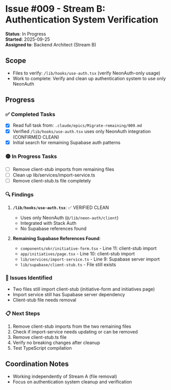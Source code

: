 # Issue #009 - Stream B: Authentication System Verification

**Status**: In Progress  
**Started**: 2025-09-25  
**Assigned to**: Backend Architect (Stream B)

## Scope
- Files to verify: `/lib/hooks/use-auth.tsx` (verify NeonAuth-only usage)
- Work to complete: Verify and clean up authentication system to use only NeonAuth

## Progress

### ✅ Completed Tasks
- [x] Read full task from: `.claude/epics/Migrate-remaining/009.md`
- [x] Verified `/lib/hooks/use-auth.tsx` uses only NeonAuth integration (CONFIRMED CLEAN)
- [x] Initial search for remaining Supabase auth patterns

### 🟡 In Progress Tasks  
- [ ] Remove client-stub imports from remaining files
- [ ] Clean up lib/services/import-service.ts 
- [ ] Remove client-stub.ts file completely

### 🔍 Findings
1. **`/lib/hooks/use-auth.tsx`**: ✅ VERIFIED CLEAN
   - Uses only NeonAuth (`@/lib/neon-auth/client`)
   - Integrated with Stack Auth
   - No Supabase references found

2. **Remaining Supabase References Found**:
   - `components/okr/initiative-form.tsx` - Line 11: client-stub import
   - `app/initiatives/page.tsx` - Line 10: client-stub import  
   - `lib/services/import-service.ts` - Line 9: Supabase server import
   - `lib/supabase/client-stub.ts` - File still exists

### 🚨 Issues Identified
- Two files still import client-stub (initiative-form and initiatives page)
- Import service still has Supabase server dependency
- Client-stub file needs removal

### 📋 Next Steps
1. Remove client-stub imports from the two remaining files
2. Check if import-service needs updating or can be removed
3. Remove client-stub.ts file
4. Verify no breaking changes after cleanup
5. Test TypeScript compilation

## Coordination Notes
- Working independently of Stream A (file removal)
- Focus on authentication system cleanup and verification